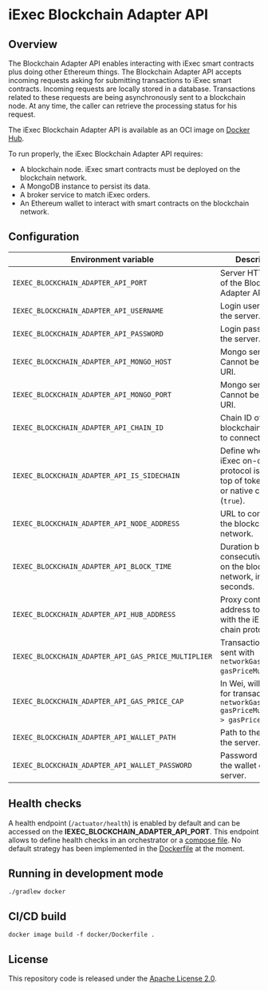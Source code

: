 # iExec Blockchain Adapter API

## Overview

The Blockchain Adapter API enables interacting with iExec smart contracts plus doing other Ethereum things.
The Blockchain Adapter API accepts incoming requests asking for submitting transactions to iExec smart contracts.
Incoming requests are locally stored in a database.
Transactions related to these requests are being asynchronously sent to a blockchain node.
At any time, the caller can retrieve the processing status for his request.

The iExec Blockchain Adapter API is available as an OCI image on [Docker Hub](https://hub.docker.com/r/iexechub/iexec-blockchain-adapter-api/tags).

To run properly, the iExec Blockchain Adapter API requires:
* A blockchain node. iExec smart contracts must be deployed on the blockchain network.
* A MongoDB instance to persist its data.
* A broker service to match iExec orders.
* An Ethereum wallet to interact with smart contracts on the blockchain network.

## Configuration

| Environment variable | Description | Type | Default value |
| --- | --- | --- | --- |
| `IEXEC_BLOCKCHAIN_ADAPTER_API_PORT` | Server HTTP port of the Blockchain Adapter API. | Positive integer | `13010` |
| `IEXEC_BLOCKCHAIN_ADAPTER_API_USERNAME` | Login username of the server. | String | `admin` |
| `IEXEC_BLOCKCHAIN_ADAPTER_API_PASSWORD` | Login password of the server. | String | `whatever` |
| `IEXEC_BLOCKCHAIN_ADAPTER_API_MONGO_HOST` | Mongo server host. Cannot be set with URI. | String | `localhost` |
| `IEXEC_BLOCKCHAIN_ADAPTER_API_MONGO_PORT` | Mongo server port. Cannot be set with URI. | Positive integer | `13012` |
| `IEXEC_BLOCKCHAIN_ADAPTER_API_CHAIN_ID` | Chain ID of the blockchain network to connect. | Positive integer | `134` |
| `IEXEC_BLOCKCHAIN_ADAPTER_API_IS_SIDECHAIN` | Define whether iExec on-chain protocol is built on top of token (`false`) or native currency (`true`). | Boolean | `true` |
| `IEXEC_BLOCKCHAIN_ADAPTER_API_NODE_ADDRESS` | URL to connect to the blockchain network. | URL | `https://bellecour.iex.ec` |
| `IEXEC_BLOCKCHAIN_ADAPTER_API_BLOCK_TIME` | Duration between consecutive blocks on the blockchain network, in seconds. | Positive integer | `5` |
| `IEXEC_BLOCKCHAIN_ADAPTER_API_HUB_ADDRESS` | Proxy contract address to interact with the iExec on-chain protocol. | Ethereum Address | `0x3eca1B216A7DF1C7689aEb259fFB83ADFB894E7f` |
| `IEXEC_BLOCKCHAIN_ADAPTER_API_GAS_PRICE_MULTIPLIER` | Transactions will be sent with `networkGasPrice * gasPriceMultiplier`. | Float | `1.0` |
| `IEXEC_BLOCKCHAIN_ADAPTER_API_GAS_PRICE_CAP` | In Wei, will be used for transactions if `networkGasPrice * gasPriceMultiplier > gasPriceCap`. | Positive integer | `22000000000` |
| `IEXEC_BLOCKCHAIN_ADAPTER_API_WALLET_PATH` | Path to the wallet of the server. | String | `src/main/resources/wallet.json` |
| `IEXEC_BLOCKCHAIN_ADAPTER_API_WALLET_PASSWORD` | Password to unlock the wallet of the server. | String | `whatever` |

## Health checks

A health endpoint (`/actuator/health`) is enabled by default and can be accessed on the **IEXEC_BLOCKCHAIN_ADAPTER_API_PORT**.
This endpoint allows to define health checks in an orchestrator or a [compose file](https://github.com/compose-spec/compose-spec/blob/master/spec.md#healthcheck).
No default strategy has been implemented in the [Dockerfile](docker/Dockerfile) at the moment.

## Running in development mode

`./gradlew docker`

## CI/CD build

`docker image build -f docker/Dockerfile .`

## License

This repository code is released under the [Apache License 2.0](LICENSE).
